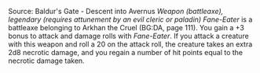 Source: Baldur's Gate - Descent into Avernus
*Weapon (battleaxe), legendary (requires attunement by an evil cleric or paladin)*
*Fane-Eater* is a battleaxe belonging to Arkhan the Cruel (BG:DA, page 111).
You gain a +3 bonus to attack and damage rolls with *Fane-Eater*. If you attack a creature with this weapon and roll a 20 on the attack roll, the creature takes an extra 2d8 necrotic damage, and you regain a number of hit points equal to the necrotic damage taken.